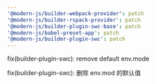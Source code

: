 ```yaml
---
'@modern-js/builder-webpack-provider': patch
'@modern-js/builder-rspack-provider': patch
'@modern-js/builder-plugin-swc-base': patch
'@modern-js/babel-preset-app': patch
'@modern-js/builder-plugin-swc': patch
---
```


fix(builder-plugin-swc): remove default env.mode

fix(builder-plugin-swc): 删除 env.mod 的默认值
